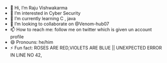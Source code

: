 - 👋 Hi, I’m Raju Vishwakarma
- 👀 I’m interested in Cyber Security
- 🌱 I’m currently learning C , java
- 💞️ I’m looking to collaborate on @Venom-hub07
- 📫 How to reach me: follow me on twitter which is given un account profile
- 😄 Pronouns: he/him
- ⚡ Fun fact: ROSES ARE RED,VIOLETS ARE BLUE || UNEXPECTED ERROR IN LINE NO 42, 

<!---
Venom-hub07/Venom-hub07 is a ✨ special ✨ repository because its `README.md` (this file) appears on your GitHub profile.
You can click the Preview link to take a look at your changes.
--->
